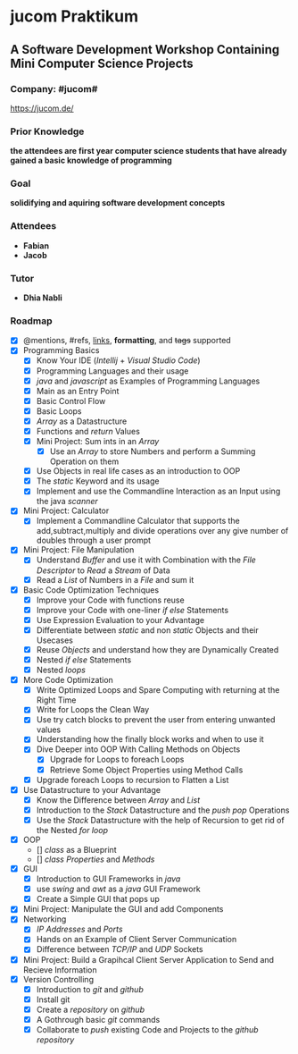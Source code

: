 # jucom Praktikum

## A Software Development Workshop Containing Mini Computer Science Projects

### Company: #jucom# 
https://jucom.de/


### Prior Knowledge
__the attendees are first year computer science students that have already gained a basic knowledge of programming__

### Goal
__solidifying and aquiring software development concepts__

### Attendees
* __Fabian__
* __Jacob__

### Tutor
* __Dhia Nabli__

### Roadmap
- [x] @mentions, #refs, [links](), **formatting**, and <del>tags</del> supported
- [x] Programming Basics
  - [x] Know Your IDE (_Intellij_ + _Visual Studio Code_)
  - [x] Programming Languages and their usage 
  - [x] _java_ and _javascript_ as Examples of Programming Languages
  - [x] Main as an Entry Point
  - [x] Basic Control Flow 
  - [x] Basic Loops
  - [x] _Array_ as a Datastructure
  - [x] Functions and _return_ Values
  - [x] Mini Project: Sum ints in an _Array_ 
    - [x] Use an _Array_ to store Numbers and perform a Summing Operation on them
  - [x] Use Objects in real life cases as an introduction to OOP
  - [x] The _static_ Keyword and its usage
  - [x] Implement and use the Commandline Interaction as an Input using the java _scanner_
- [x] Mini Project: Calculator
  - [x] Implement a Commandline Calculator that supports the add,subtract,multiply and divide operations over any give number of doubles through a user prompt
- [x] Mini Project: File Manipulation  
  - [x] Understand _Buffer_ and use it with Combination with the _File Descriptor_ to _Read_ a _Stream_ of Data
  - [x] Read a _List_ of Numbers in a _File_ and sum it
- [x] Basic Code Optimization Techniques
  - [x] Improve your Code with functions reuse
  - [x] Improve your Code with one-liner _if else_ Statements 
  - [x] Use Expression Evaluation to your Advantage 
  - [x] Differentiate between _static_ and non _static_ Objects and their Usecases
  - [x] Reuse _Objects_ and understand how they are Dynamically Created
  - [x] Nested _if else_ Statements
  - [x] Nested _loops_
- [x] More Code Optimization
  - [x] Write Optimized Loops and Spare Computing with returning at the Right Time
  - [x] Write for Loops the Clean Way
  - [x] Use try catch blocks to prevent the user from entering unwanted values
  - [x] Understanding how the finally block works and when to use it 
  - [x] Dive Deeper into OOP With Calling Methods on Objects
    - [x] Upgrade for Loops to foreach Loops
    - [x] Retrieve Some Object Properties using Method Calls
  - [x] Upgrade foreach Loops to recursion to Flatten a List
- [x] Use Datastructure to your Advantage
  - [x] Know the Difference between _Array_ and _List_ 
  - [x] Introduction to the _Stack_ Datastructure and the _push_ _pop_ Operations    
  - [x] Use the _Stack_ Datastructure with the help of Recursion to get rid of the Nested _for loop_
- [x] OOP
  - [] _class_ as a Blueprint 
  - [] _class_ _Properties_ and _Methods_
- [x] GUI
  - [x] Introduction to GUI Frameworks in _java_ 
  - [x] use _swing_ and _awt_ as a _java_ GUI Framework
  - [x] Create a Simple GUI that pops up
- [x] Mini Project: Manipulate the GUI and add Components
- [x] Networking
  - [x] _IP Addresses_ and _Ports_
  - [x] Hands on an Example of Client Server Communication
  - [x] Difference between _TCP/IP_ and _UDP_ Sockets
- [x] Mini Project: Build a Grapihcal Client Server Application to Send and Recieve Information
- [x] Version Controlling
  - [x] Introduction to _git_ and _github_
  - [x] Install git
  - [x] Create a _repository_ on _github_
  - [x] A Gothrough basic _git_ commands
  - [x] Collaborate to _push_ existing Code and Projects to the _github_ _repository_
